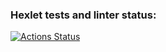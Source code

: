 ### Hexlet tests and linter status:
[![Actions Status](https://github.com/z17/python-project-lvl3/workflows/hexlet-check/badge.svg)](https://github.com/z17/python-project-lvl3/actions)